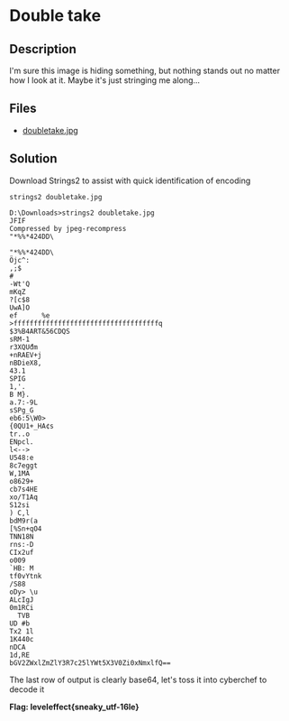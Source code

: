 # Double take

## Description

I'm sure this image is hiding something, but nothing stands out no matter how I look at it. Maybe it's just stringing me along...

## Files

* [doubletake.jpg](files/doubletake.jpg)

## Solution

Download Strings2 to assist with quick identification of encoding

```
strings2 doubletake.jpg
```

```
D:\Downloads>strings2 doubletake.jpg
JFIF
Compressed by jpeg-recompress
"*%%*424DD\

"*%%*424DD\
Öjc^:
,;$
#
-Wt'Q
mKqZ
?[c$8
UwA]O
ef      %e
>ffffffffffffffffffffffffffffffffffffq
$3%B4ART&56CDQS
sRM-1
r3XQUާdm
+nRAEV+j
nBDieX8,
43.1
SPIG
1,'.
B M}.
a.7:-9L
sSPg_G
eb6:5\W0>
{0QU1+_HA¢s
tr..o
ENpcl.
l<-->
U548:e
8c7eggt
W,1MA
o8629+
cb7s4HE
xo/T1Aq
S12si
) C,l
bdM9r(a
[%Sn+qO4
TNN18N
rns:-D
CIx2uf
o009
`HB: M
tf0vYtnk
/S88
oDy> \u
ALcIgJ
0m1RCi
  TVB
UD #b
Tх2 1l
1K440c
nDCA
1d,RE
bGV2ZWxlZmZlY3R7c25lYWt5X3V0Zi0xNmxlfQ==
```

The last row of output is clearly base64, let's toss it into cyberchef to decode it



**Flag: leveleffect{sneaky_utf-16le}**

